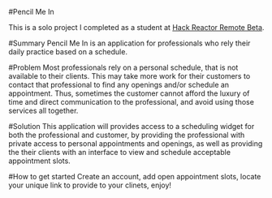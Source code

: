 #Pencil Me In

This is a solo project I completed as a student at [Hack Reactor Remote Beta](http://www.hackreactor.com/remote-beta).

#Summary
Pencil Me In is an application for professionals who rely their daily practice based on a schedule.

#Problem
Most professionals rely on a personal schedule, that is not available to their clients. This may take more
work for their customers to contact that professional to find any openings and/or schedule an appointment.
Thus, sometimes the customer cannot afford the luxury of time and direct communication to the professional, and
avoid using those services all together.

#Solution
This application will provides access to a scheduling widget for both the professional and customer, by providing
the professional with private access to personal appointments and openings, as well as providing the their 
clients with an interface to view and schedule acceptable appointment slots.

#How to get started
Create an account, add open appointment slots, locate your unique link to provide to your clinets, enjoy!
